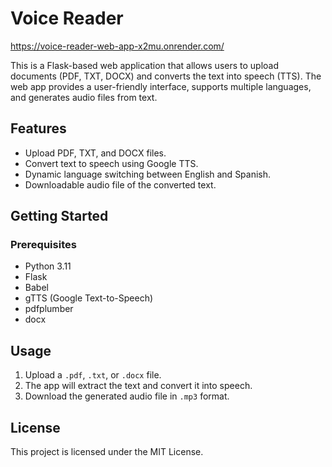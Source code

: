 # Voice Reader

https://voice-reader-web-app-x2mu.onrender.com/

This is a Flask-based web application that allows users to upload documents (PDF, TXT, DOCX) and converts the text into speech (TTS). The web app provides a user-friendly interface, supports multiple languages, and generates audio files from text.

## Features

- Upload PDF, TXT, and DOCX files.
- Convert text to speech using Google TTS.
- Dynamic language switching between English and Spanish.
- Downloadable audio file of the converted text.

## Getting Started

### Prerequisites

- Python 3.11
- Flask
- Babel
- gTTS (Google Text-to-Speech)
- pdfplumber
- docx

## Usage

1. Upload a `.pdf`, `.txt`, or `.docx` file.
2. The app will extract the text and convert it into speech.
3. Download the generated audio file in `.mp3` format.

## License

This project is licensed under the MIT License.
